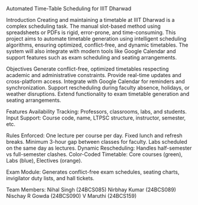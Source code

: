 Automated Time-Table Scheduling for IIIT Dharwad

Introduction
Creating and maintaining a timetable at IIIT Dharwad is a complex scheduling task. The manual slot-based method using spreadsheets or PDFs is rigid, error-prone, and time-consuming.
This project aims to automate timetable generation using intelligent scheduling algorithms, ensuring optimized, conflict-free, and dynamic timetables. The system will also integrate with modern tools like Google Calendar and support features such as exam scheduling and seating arrangements.

Objectives
Generate conflict-free, optimized timetables respecting academic and administrative constraints.
Provide real-time updates and cross-platform access.
Integrate with Google Calendar for reminders and synchronization.
Support rescheduling during faculty absence, holidays, or weather disruptions.
Extend functionality to exam timetable generation and seating arrangements.

Features
Availability Tracking: Professors, classrooms, labs, and students.
Input Support: Course code, name, LTPSC structure, instructor, semester, etc.

Rules Enforced:
One lecture per course per day.
Fixed lunch and refresh breaks.
Minimum 3-hour gap between classes for faculty.
Labs scheduled on the same day as lectures.
Dynamic Rescheduling: Handles half-semester vs full-semester clashes.
Color-Coded Timetable: Core courses (green), Labs (blue), Electives (orange).

Exam Module: Generates conflict-free exam schedules, seating charts, invigilator duty lists, and hall tickets.

Team Members:
Nihal Singh (24BCS085)
Nirbhay Kumar (24BCS089)
Nischay R Gowda (24BCS090)
V Maruthi (24BCS159)

